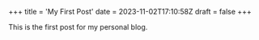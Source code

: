 +++
title = 'My First Post'
date = 2023-11-02T17:10:58Z
draft = false
+++

This is the first post for my personal blog.
